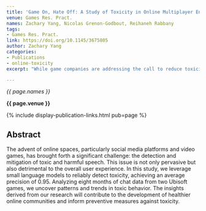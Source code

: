 ```yaml
---
title: 'Game On, Hate Off: A Study of Toxicity in Online Multiplayer Environments'
venue: Games Res. Pract.
names: Zachary Yang, Nicolas Grenon-Godbout, Reihaneh Rabbany
tags:
- Games Res. Pract.
link: https://doi.org/10.1145/3675805
author: Zachary Yang
categories: 
- Publications
- online-toxicity
excerpt: "While game companies are addressing the call to reduce toxicity and promote player health, the need to understand toxicity trends across time is important. With a reliable toxicity detection model (average precision of 0.95), we apply our model to eight months’ worth of in-game chat data, offering visual insights into toxicity trends for Rainbow Six Siege and For Honor, two games developed by Ubisoft. Ultimately, this study serves as a foundation for future research in creating more inclusive and enjoyable online gaming experiences."

---
```


*{{ page.names }}*

**{{ page.venue }}**

{% include display-publication-links.html pub=page %}

## Abstract

The advent of online spaces, particularly social media platforms and video games, has brought forth a significant challenge: the detection and mitigation of toxic and harmful speech. This issue is not only pervasive but also detrimental to the overall user experience. In this study, we leverage small language models to reliably detect toxicity, achieving an average precision of 0.95. Analyzing eight months of chat data from two Ubisoft games, we uncover patterns and trends in toxic behavior. The insights derived from our research will contribute to the development of healthier online communities and inform preventive measures against toxicity.